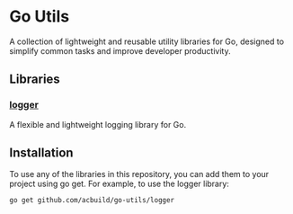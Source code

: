 # Go Utils

A collection of lightweight and reusable utility libraries for Go, designed to simplify common tasks and improve developer productivity.

## Libraries

### [logger](./logger)
A flexible and lightweight logging library for Go.

## Installation
To use any of the libraries in this repository, you can add them to your project using go get. For example, to use the logger library:

```bash
go get github.com/acbuild/go-utils/logger
```